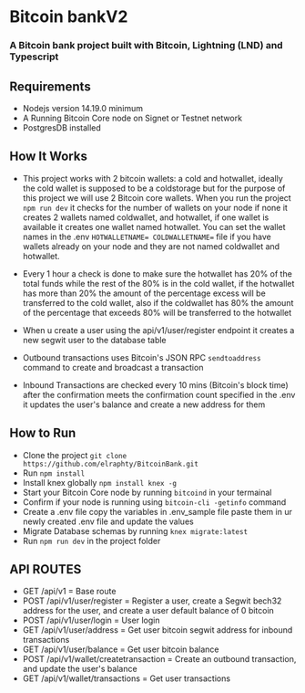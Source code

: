 # Bitcoin bankV2
### A Bitcoin bank project built with Bitcoin, Lightning (LND) and Typescript

## Requirements

 - Nodejs version 14.19.0 minimum
 - A Running Bitcoin Core node on Signet or Testnet network
 - PostgresDB installed

## How It Works

 - This project works with 2 bitcoin wallets: a cold and hotwallet, ideally the cold wallet is supposed 
   to be a coldstorage  but for the purpose of this project we will use 2 Bitcoin core wallets.
   When you run the project ```npm run dev``` it checks for the number of wallets on your node if none it creates 2 wallets named coldwallet, and hotwallet, if one wallet is available it creates one wallet named hotwallet. You can set the wallet names in the .env ```HOTWALLETNAME= COLDWALLETNAME=``` file if you have wallets already on your node and they are not named coldwallet and hotwallet.
    
 - Every 1 hour a check is done to make sure the hotwallet has 20% of the total funds while the rest of the 
   80% is in the cold wallet, if the hotwallet has more than 20% the amount of the percentage excess will be transferred to the cold wallet, also if the coldwallet has 80% the amount of the percentage that exceeds 80% will be transferred to the hotwallet

 - When u create a user using the api/v1/user/register endpoint it creates a new segwit user to the database table

 - Outbound transactions uses Bitcoin's JSON RPC ```sendtoaddress``` command to create and broadcast a transaction

 - Inbound Transactions are checked every 10 mins (Bitcoin's block time) after the confirmation meets 
   the confirmation count specified in the .env it updates the user's balance and create a new address for them

## How to Run

 - Clone the project ```git clone https://github.com/elraphty/BitcoinBank.git```
 - Run ```npm install```
 - Install knex globally ```npm install knex -g```
 - Start your Bitcoin Core node by running  ```bitcoind``` in your termainal
 - Confirm if your node is running using ```bitcoin-cli -getinfo``` command
 - Create a .env file copy the variables in .env_sample file paste them in ur newly created .env file and update the values
 - Migrate Database schemas by running ```knex migrate:latest```
 - Run ```npm run dev``` in the project folder

## API ROUTES

 - GET /api/v1 = Base route
 - POST /api/v1/user/register = Register a user, create a Segwit bech32 address for the user, and create a user default balance of 0 bitcoin
 - POST /api/v1/user/login = User login
 - GET /api/v1/user/address = Get user bitcoin segwit address for inbound transactions
 - GET /api/v1/user/balance = Get user bitcoin balance
 - POST /api/v1/wallet/createtransaction = Create an outbound transaction, and update the user's balance
 - GET /api/v1/wallet/transactions = Get user transactions


